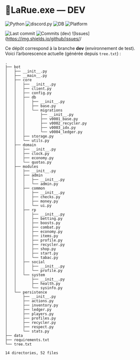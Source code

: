 # 👾LaRue.exe — DEV

<!-- Badges principaux -->
![Python](https://img.shields.io/badge/Python-3.12%2B-blue)
![discord.py](https://img.shields.io/badge/discord.py-app__commands-green)
![DB](https://img.shields.io/badge/SQLite-WAL-lightgrey)
![Platform](https://img.shields.io/badge/Env-DEV-orange)

<!-- Badges GitHub (dynamiques) -->
![Last commit](https://img.shields.io/github/last-commit/<owner>/<repo>/dev)
![Commits (dev)](https://img.shields.io/github/commit-activity/m/<owner>/<repo>)
![Issues](https://img.shields.io/github/issues/<owner>/<repo>

Ce dépôt correspond à la branche **dev** (environnement de test).  
Voici l’arborescence actuelle (générée depuis `tree.txt`) :

```text
.
├── bot
│   ├── __init__.py
│   ├── __main__.py
│   ├── core
│   │   ├── __init__.py
│   │   ├── client.py
│   │   ├── config.py
│   │   ├── db
│   │   │   ├── __init__.py
│   │   │   ├── base.py
│   │   │   └── migrations
│   │   │       ├── __init__.py
│   │   │       ├── v0001_base.py
│   │   │       ├── v0002_recycler.py
│   │   │       ├── v0003_idx.py
│   │   │       └── v0004_ledger.py
│   │   ├── storage.py
│   │   └── utils.py
│   ├── domain
│   │   ├── __init__.py
│   │   ├── clock.py
│   │   ├── economy.py
│   │   └── quotas.py
│   ├── modules
│   │   ├── __init__.py
│   │   ├── admin
│   │   │   ├── __init__.py
│   │   │   └── admin.py
│   │   ├── common
│   │   │   ├── __init__.py
│   │   │   ├── checks.py
│   │   │   ├── money.py
│   │   │   └── ui.py
│   │   ├── rp
│   │   │   ├── __init__.py
│   │   │   ├── betting.py
│   │   │   ├── boosts.py
│   │   │   ├── combat.py
│   │   │   ├── economy.py
│   │   │   ├── items.py
│   │   │   ├── profile.py
│   │   │   ├── recycler.py
│   │   │   ├── shop.py
│   │   │   ├── start.py
│   │   │   └── tabac.py
│   │   ├── social
│   │   │   ├── __init__.py
│   │   │   └── profile.py
│   │   └── system
│   │       ├── __init__.py
│   │       ├── health.py
│   │       └── sysinfo.py
│   └── persistence
│       ├── __init__.py
│       ├── actions.py
│       ├── inventory.py
│       ├── ledger.py
│       ├── players.py
│       ├── profiles.py
│       ├── recycler.py
│       ├── respect.py
│       └── stats.py
├── data
├── requirements.txt
└── tree.txt

14 directories, 52 files